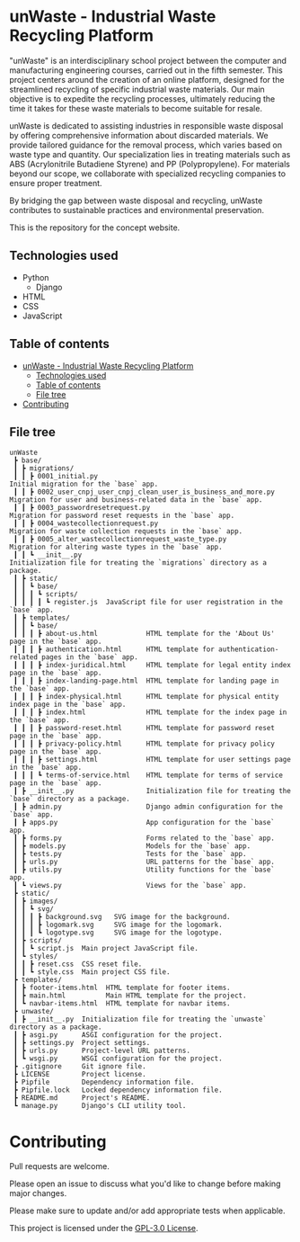 # unWaste - Industrial Waste Recycling Platform

"unWaste" is an interdisciplinary school project between the computer and manufacturing engineering courses, carried out in the fifth semester. This project centers around the creation of an online platform, designed for the streamlined recycling of specific industrial waste materials. Our main objective is to expedite the recycling processes, ultimately reducing the time it takes for these waste materials to become suitable for resale.

unWaste is dedicated to assisting industries in responsible waste disposal by offering comprehensive information about discarded materials. We provide tailored guidance for the removal process, which varies based on waste type and quantity. Our specialization lies in treating materials such as ABS (Acrylonitrile Butadiene Styrene) and PP (Polypropylene). For materials beyond our scope, we collaborate with specialized recycling companies to ensure proper treatment.

By bridging the gap between waste disposal and recycling, unWaste contributes to sustainable practices and environmental preservation.

This is the repository for the concept website.

## Technologies used

- Python
  - Django
- HTML
- CSS
- JavaScript

## Table of contents

- [unWaste - Industrial Waste Recycling Platform](#unwaste---industrial-waste-recycling-platform)
  - [Technologies used](#technologies-used)
  - [Table of contents](#table-of-contents)
  - [File tree](#file-tree)
- [Contributing](#contributing)

## File tree

```
unWaste
 ┣ base/
 ┃ ┣ migrations/
 ┃ ┃ ┣ 0001_initial.py                                              Initial migration for the `base` app.
 ┃ ┃ ┣ 0002_user_cnpj_user_cnpj_clean_user_is_business_and_more.py  Migration for user and business-related data in the `base` app.
 ┃ ┃ ┣ 0003_passwordresetrequest.py                                 Migration for password reset requests in the `base` app.
 ┃ ┃ ┣ 0004_wastecollectionrequest.py                               Migration for waste collection requests in the `base` app.
 ┃ ┃ ┣ 0005_alter_wastecollectionrequest_waste_type.py              Migration for altering waste types in the `base` app.
 ┃ ┃ ┗ __init__.py                                                  Initialization file for treating the `migrations` directory as a package.
 ┃ ┣ static/
 ┃ ┃ ┗ base/
 ┃ ┃ ┃ ┗ scripts/
 ┃ ┃ ┃ ┃ ┗ register.js  JavaScript file for user registration in the `base` app.
 ┃ ┣ templates/
 ┃ ┃ ┗ base/
 ┃ ┃ ┃ ┣ about-us.html            HTML template for the 'About Us' page in the `base` app.
 ┃ ┃ ┃ ┣ authentication.html      HTML template for authentication-related pages in the `base` app.
 ┃ ┃ ┃ ┣ index-juridical.html     HTML template for legal entity index page in the `base` app.
 ┃ ┃ ┃ ┣ index-landing-page.html  HTML template for landing page in the `base` app.
 ┃ ┃ ┃ ┣ index-physical.html      HTML template for physical entity index page in the `base` app.
 ┃ ┃ ┃ ┣ index.html               HTML template for the index page in the `base` app.
 ┃ ┃ ┃ ┣ password-reset.html      HTML template for password reset page in the `base` app.
 ┃ ┃ ┃ ┣ privacy-policy.html      HTML template for privacy policy page in the `base` app.
 ┃ ┃ ┃ ┣ settings.html            HTML template for user settings page in the `base` app.
 ┃ ┃ ┃ ┗ terms-of-service.html    HTML template for terms of service page in the `base` app.
 ┃ ┣ __init__.py                  Initialization file for treating the `base` directory as a package.
 ┃ ┣ admin.py                     Django admin configuration for the `base` app.
 ┃ ┣ apps.py                      App configuration for the `base` app.
 ┃ ┣ forms.py                     Forms related to the `base` app.
 ┃ ┣ models.py                    Models for the `base` app.
 ┃ ┣ tests.py                     Tests for the `base` app.
 ┃ ┣ urls.py                      URL patterns for the `base` app.
 ┃ ┣ utils.py                     Utility functions for the `base` app.
 ┃ ┗ views.py                     Views for the `base` app.
 ┣ static/
 ┃ ┣ images/
 ┃ ┃ ┗ svg/
 ┃ ┃ ┃ ┣ background.svg   SVG image for the background.
 ┃ ┃ ┃ ┣ logomark.svg     SVG image for the logomark.
 ┃ ┃ ┃ ┗ logotype.svg     SVG image for the logotype.
 ┃ ┣ scripts/
 ┃ ┃ ┗ script.js  Main project JavaScript file.
 ┃ ┗ styles/
 ┃ ┃ ┣ reset.css  CSS reset file.
 ┃ ┃ ┗ style.css  Main project CSS file.
 ┣ templates/
 ┃ ┣ footer-items.html  HTML template for footer items.
 ┃ ┣ main.html          Main HTML template for the project.
 ┃ ┗ navbar-items.html  HTML template for navbar items.
 ┣ unwaste/
 ┃ ┣ __init__.py  Initialization file for treating the `unwaste` directory as a package.
 ┃ ┣ asgi.py      ASGI configuration for the project.
 ┃ ┣ settings.py  Project settings.
 ┃ ┣ urls.py      Project-level URL patterns.
 ┃ ┗ wsgi.py      WSGI configuration for the project.
 ┣ .gitignore     Git ignore file.
 ┣ LICENSE        Project license.
 ┣ Pipfile        Dependency information file.
 ┣ Pipfile.lock   Locked dependency information file.
 ┣ README.md      Project's README.
 ┗ manage.py      Django's CLI utility tool.
```

# Contributing

Pull requests are welcome.

Please open an issue to discuss what you'd like to change before making major changes.

Please make sure to update and/or add appropriate tests when applicable.

This project is licensed under the [GPL-3.0 License](./LICENSE).
